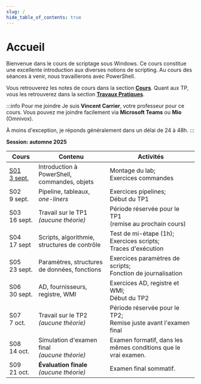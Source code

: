 ```yaml
---
slug: /
hide_table_of_contents: true
---
```


# Accueil

<Row>

<Column>

Bienvenue dans le cours de scriptage sous Windows. Ce cours constitue une excellente introduction aux diverses notions de scripting. Au cours des séances à venir, nous travaillerons avec PowerShell.

Vous retrouverez les notes de cours dans la section **[Cours](cours/accueil)**. Quant aux TP, vous les retrouverez dans la section **[Travaux Pratiques](tp/tp1)**.

:::info Pour me joindre
Je suis **Vincent Carrier**, votre professeur pour ce cours. Vous pouvez me joindre facilement via **Microsoft Teams** ou **Mio** (Omnivox). 

À moins d'exception, je réponds généralement dans un délai de 24 à 48h.
:::

</Column>

<Column>

**Session: automne 2025**

| Cours                            | Contenu                                          | Activités                                                            |
| -------------------------------- | ------------------------------------------------ | -------------------------------------------------------------------- |
| [S01<br/>3&nbsp;sept.](cours/1)  | Introduction à PowerShell, commandes, objets     | Montage du lab;<br/>Exercices commandes                              |
| S02<br/>9&nbsp;sept. | Pipeline, tableaux, *one-liners*                 | Exercices pipelines;<br/>Début du TP1                                |
| S03<br/>16&nbsp;sept. | Travail sur le TP1<br/>*(aucune théorie)*        | Période réservée pour le TP1<br/>(remise au prochain cours)          |
| S04<br/>17&nbsp;sept  | Scripts, algorithmie, structures de contrôle     | Test de mi-étape (1h);<br/>Exercices scripts;<br/>Traces d'exécution |
| S05<br/>23&nbsp;sept. | Paramètres, structures de données, fonctions     | Exercices paramètres de scripts;<br/>Fonction de journalisation      |
| S06<br/>30&nbsp;sept. | AD, fournisseurs, registre, WMI                  | Exercices AD, registre et WMI;<br/>Début du TP2                      |
| S07<br/>7&nbsp;oct.   | Travail sur le TP2<br/>*(aucune théorie)*        | Période réservée pour le TP2;<br/>Remise juste avant l'examen final  |
| S08<br/>14&nbsp;oct.  | Simulation d'examen final<br/>*(aucune théorie)* | Examen formatif, dans les mêmes conditions que le vrai examen.       |
| S09<br/>21&nbsp;oct.  | **Évaluation finale**<br/>*(aucune théorie)*     | Examen final sommatif.                                               |

</Column>

</Row>
